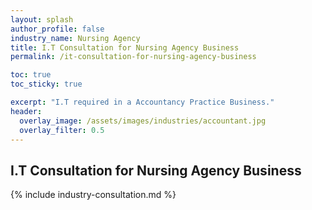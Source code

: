 ```yaml
---
layout: splash 
author_profile: false 
industry_name: Nursing Agency
title: I.T Consultation for Nursing Agency Business
permalink: /it-consultation-for-nursing-agency-business

toc: true
toc_sticky: true

excerpt: "I.T required in a Accountancy Practice Business."
header:
  overlay_image: /assets/images/industries/accountant.jpg
  overlay_filter: 0.5 
---
```


## I.T Consultation for Nursing Agency Business

{% include industry-consultation.md %}
